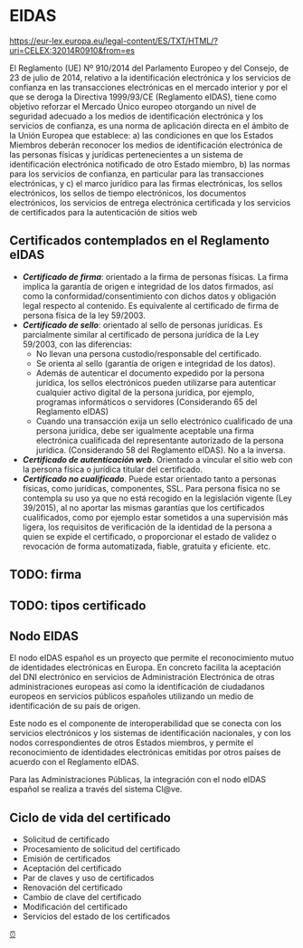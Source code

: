# EIDAS

https://eur-lex.europa.eu/legal-content/ES/TXT/HTML/?uri=CELEX:32014R0910&from=es

El Reglamento (UE) Nº 910/2014 del Parlamento Europeo y del Consejo, de 23 de julio de 2014, relativo a la identificación electrónica y los servicios de confianza en las transacciones electrónicas en el mercado interior y por el que se deroga la Directiva 1999/93/CE (Reglamento eIDAS), tiene como objetivo reforzar el Mercado Único europeo otorgando un nivel de seguridad adecuado a los medios de identificación electrónica y los servicios de confianza, es una norma de aplicación directa en el ámbito de la Unión Europea que establece:
a) las condiciones en que los Estados Miembros deberán reconocer los medios de identificación electrónica de las personas físicas y jurídicas pertenecientes a un sistema de identificación electrónica notificado de otro Estado miembro,
b) las normas para los servicios de confianza, en particular para las transacciones electrónicas, y 
c) el marco jurídico para las firmas electrónicas, los sellos electrónicos, los sellos de tiempo electrónicos, los documentos electrónicos, los servicios de entrega electrónica certificada y los servicios de certificados para la autenticación de sitios web

## Certificados contemplados en el Reglamento eIDAS

- ***Certificado de firma***: orientado a la firma de personas físicas. La firma implica la garantía de origen e integridad de los datos firmados, así como la conformidad/consentimiento con dichos datos y obligación legal respecto al contenido. Es equivalente al certificado de firma de persona física de la ley 59/2003.
- ***Certificado de sello***: orientado al sello de personas jurídicas. Es parcialmente similar al certificado de persona jurídica de la Ley 59/2003, con las diferencias:
  - No llevan una persona custodio/responsable del certificado.
  - Se orienta al sello (garantía de origen e integridad de los datos).
  - Además de autenticar el documento expedido por la persona jurídica, los sellos electrónicos pueden utilizarse para autenticar cualquier activo digital de
la persona jurídica, por ejemplo, programas informáticos o servidores (Considerando 65 del Reglamento eIDAS)
  - Cuando una transacción exija un sello electrónico cualificado de una persona jurídica, debe ser igualmente aceptable una firma electrónica cualificada del
representante autorizado de la persona jurídica. (Considerando 58 del Reglamento eIDAS). No a la inversa.
- ***Certificado de autenticación web***. Orientado a vincular el sitio web con la persona física o jurídica titular del certificado.
- ***Certificado no cualificado***. Puede estar orientado tanto a personas físicas, como jurídicas, componentes, SSL. Para persona física no se contempla su uso ya que no está recogido en la legislación vigente (Ley 39/2015), al no aportar las mismas garantías que los certificados cualificados, como por ejemplo estar sometidos a una supervisión más ligera, los requisitos de verificación de la identidad de la persona a quien se expide el certificado, o proporcionar el estado de validez o revocación de forma automatizada, fiable, gratuita y eficiente. etc.


## TODO: firma

## TODO: tipos certificado

## Nodo EIDAS

El nodo eIDAS español es un proyecto que permite el reconocimiento mutuo de identidades electrónicas en Europa. En concreto facilita la aceptación del DNI electrónico en servicios de Administración Electrónica de otras administraciones europeas así como la identificación de ciudadanos europeos en servicios públicos españoles utilizando un medio de identificación de su país de origen.

Este nodo es el componente de interoperabilidad que se conecta con los servicios electrónicos y los sistemas de identificación nacionales, y con los nodos correspondientes de otros Estados miembros, y permite el reconocimiento de identidades electrónicas emitidas por otros países de acuerdo con el Reglamento eIDAS.

Para las Administraciones Públicas, la integración con el nodo eIDAS español se realiza a través del sistema Cl@ve.

## Ciclo de vida del certificado

- Solicitud de certificado
- Procesamiento de solicitud del certificado
- Emisión de certificados
- Aceptación del certificado
- Par de claves y uso de certificados
- Renovación del certificado
- Cambio de clave del certificado
- Modificación del certificado
- Servicios del estado de los certificados

[⏰](https://www.youtube.com/watch?v=VhWTDvPLGTE)
